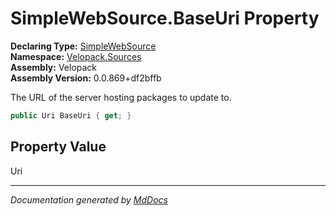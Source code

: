 ﻿<!--  
  <auto-generated>   
    The contents of this file were generated by a tool.  
    Changes to this file may be list if the file is regenerated  
  </auto-generated>   
-->

# SimpleWebSource.BaseUri Property

**Declaring Type:** [SimpleWebSource](../index.md)  
**Namespace:** [Velopack.Sources](../../index.md)  
**Assembly:** Velopack  
**Assembly Version:** 0.0.869+df2bffb

 The URL of the server hosting packages to update to. 

```csharp
public Uri BaseUri { get; }
```

## Property Value

Uri

___

*Documentation generated by [MdDocs](https://github.com/ap0llo/mddocs)*
